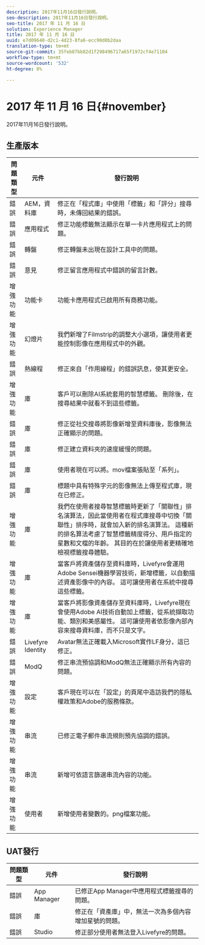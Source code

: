 ```yaml
---
description: 2017年11月16日發行說明。
seo-description: 2017年11月16日發行說明。
seo-title: 2017 年 11 月 16 日
solution: Experience Manager
title: 2017 年 11 月 16 日
uuid: e7d09640-d2c1-4d23-8fa6-ecc90d0b2daa
translation-type: tm+mt
source-git-commit: 35feb87bb82d1f298496717a65f1972cf4e71104
workflow-type: tm+mt
source-wordcount: '532'
ht-degree: 8%

---
```



# 2017 年 11 月 16 日{#november}

2017年11月16日發行說明。

## 生產版本

| **問題類型** | **元件** | **發行說明** |
|---|---|---|
| 錯誤 | AEM，資料庫 | 修正在「程式庫」中使用「標籤」和「評分」搜尋時，未傳回結果的錯誤。 |
| 錯誤 | 應用程式 | 修正功能標籤無法顯示在單一卡片應用程式上的問題。 |
| 錯誤 | 轉盤 | 修正轉盤未出現在設計工具中的問題。 |
| 錯誤 | 意見 | 修正留言應用程式中錯誤的留言計數。 |
| 增強功能 | 功能卡 | 功能卡應用程式已啟用所有商務功能。 |
| 增強功能 | 幻燈片 | 我們新增了Filmstrip的調整大小選項，讓使用者更能控制影像在應用程式中的外觀。 |
| 錯誤 | 熱線程 | 修正來自「作用線程」的錯誤訊息，使其更安全。 |
| 增強功能 | 庫 | 客戶可以刪除AI系統套用的智慧標籤。 刪除後，在搜尋結果中就看不到這些標籤。 |
| 錯誤 | 庫 | 修正從社交搜尋將影像新增至資料庫後，影像無法正確顯示的問題。 |
| 錯誤 | 庫 | 修正建立資料夾的速度緩慢的問題。 |
| 錯誤 | 庫 | 使用者現在可以將。mov檔案張貼至「系列」。 |
| 錯誤 | 庫 | 標題中具有特殊字元的影像無法上傳至程式庫，現在已修正。 |
| 增強功能 | 庫 | 我們在使用者搜尋智慧標籤時更新了「關聯性」排名演算法，因此當使用者在程式庫搜尋中切換「關聯性」排序時，就會加入新的排名演算法。 這種新的排名算法考慮了智慧標籤精度得分、用戶指定的星數和文檔的年齡。 其目的在於讓使用者更精確地檢視標籤搜尋體驗。 |
| 增強功能 | 庫 | 當客戶將資產儲存至資料庫時，Livefyre會運用Adobe Sensei機器學習技術，新增標籤，以自動描述資產影像中的內容。 這可讓使用者在系統中搜尋這些標籤。 |
| 增強功能 | 庫 | 當客戶將影像資產儲存至資料庫時，Livefyre現在會使用Adobe AI技術自動加上標籤，從系統擷取功能、類別和美感屬性。 這可讓使用者依影像內部內容來搜尋資料庫，而不只是文字。 |
| 錯誤 | Livefyre Identity | Avatar無法正確載入Microsoft實作LF身分，這已修正。 |
| 錯誤 | ModQ | 修正串流預協調和ModQ無法正確顯示所有內容的問題。 |
| 增強功能 | 設定 | 客戶現在可以在「設定」的頁尾中造訪我們的隱私權政策和Adobe的服務條款。 |
| 增強功能 | 串流 | 已修正電子郵件串流規則預先協調的錯誤。 |
| 增強功能 | 串流 | 新增可依語言篩選串流內容的功能。 |
| 增強功能 | 使用者 | 新增使用者變數的。png檔案功能。 |

## UAT發行

| **問題類型** | **元件** | **發行說明** |
|---|---|---|
| 錯誤 | App Manager | 已修正App Manager中應用程式標籤搜尋的問題。 |
| 錯誤 | 庫 | 修正在「資產庫」中，無法一次為多個內容增加星號的問題。 |
| 錯誤 | Studio | 修正部分使用者無法登入Livefyre的問題。 |

